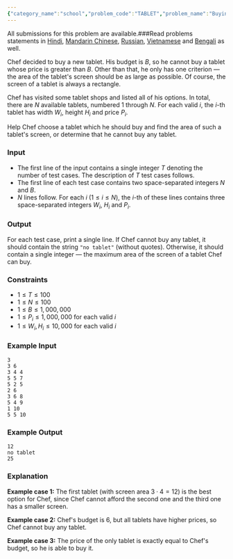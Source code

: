 ```yaml
---
{"category_name":"school","problem_code":"TABLET","problem_name":"Buying New Tablet","languages_supported":{"0":"C","1":"CPP14","2":"JAVA","3":"PYTH","4":"PYTH 3.6","5":"PYPY","6":"CS2","7":"PAS fpc","8":"PAS gpc","9":"RUBY","10":"PHP","11":"GO","12":"NODEJS","13":"HASK","14":"rust","15":"SCALA","16":"swift","17":"D","18":"PERL","19":"FORT","20":"WSPC","21":"ADA","22":"CAML","23":"ICK","24":"BF","25":"ASM","26":"CLPS","27":"PRLG","28":"ICON","29":"SCM qobi","30":"PIKE","31":"ST","32":"NICE","33":"LUA","34":"BASH","35":"NEM","36":"LISP sbcl","37":"LISP clisp","38":"SCM guile","39":"JS","40":"ERL","41":"TCL","42":"kotlin","43":"PERL6","44":"TEXT","45":"SCM chicken","46":"PYP3","47":"CLOJ","48":"COB","49":"FS"},"max_timelimit":1,"source_sizelimit":50000,"problem_author":"kingofnumbers","problem_tester":null,"date_added":"16-02-2019","tags":{"0":"ad","1":"cakewalk","2":"cook103","3":"implementation","4":"kingofnumbers"},"editorial_url":"https://discuss.codechef.com/problems/TABLET","time":{"view_start_date":1550428202,"submit_start_date":1550428202,"visible_start_date":1550428202,"end_date":1735669800},"is_direct_submittable":false,"layout":"problem"}
---
```

<span class="solution-visible-txt">All submissions for this problem are available.</span>###Read problems statements in [Hindi](http://www.codechef.com/download/translated/COOK103/hindi/TABLET.pdf), [Mandarin Chinese](http://www.codechef.com/download/translated/COOK103/mandarin/TABLET.pdf), [Russian](http://www.codechef.com/download/translated/COOK103/russian/TABLET.pdf), [Vietnamese](http://www.codechef.com/download/translated/COOK103/vietnamese/TABLET.pdf) and [Bengali](http://www.codechef.com/download/translated/COOK103/bengali/TABLET.pdf) as well.

Chef decided to buy a new tablet. His budget is $B$, so he cannot buy a tablet whose price is greater than $B$. Other than that, he only has one criterion — the area of the tablet's screen should be as large as possible. Of course, the screen of a tablet is always a rectangle.

Chef has visited some tablet shops and listed all of his options. In total, there are $N$ available tablets, numbered $1$ through $N$. For each valid $i$, the $i$-th tablet has width $W_i$, height $H_i$ and price $P_i$.

Help Chef choose a tablet which he should buy and find the area of such a tablet's screen, or determine that he cannot buy any tablet.

### Input
- The first line of the input contains a single integer $T$ denoting the number of test cases. The description of $T$ test cases follows.
- The first line of each test case contains two space-separated integers $N$ and $B$.
- $N$ lines follow. For each $i$ ($1 \le i \le N$), the $i$-th of these lines contains three space-separated integers $W_i$, $H_i$ and $P_i$.

### Output
For each test case, print a single line. If Chef cannot buy any tablet, it should contain the string `"no tablet"` (without quotes). Otherwise, it should contain a single integer — the maximum area of the screen of a tablet Chef can buy.

### Constraints 
- $1 \le T \le 100$
- $1 \le N \le 100$
- $1 \le B \le 1,000,000$
- $1 \le P_i \le 1,000,000$ for each valid $i$
- $1 \le W_i, H_i \le 10,000$ for each valid $i$

### Example Input
```
3
3 6
3 4 4
5 5 7
5 2 5
2 6
3 6 8
5 4 9
1 10
5 5 10
```

### Example Output
```
12
no tablet
25
```
	
### Explanation
**Example case 1:** The first tablet (with screen area $3 \cdot 4 = 12$) is the best option for Chef, since Chef cannot afford the second one and the third one has a smaller screen.

**Example case 2:** Chef's budget is $6$, but all tablets have higher prices, so Chef cannot buy any tablet.

**Example case 3:** The price of the only tablet is exactly equal to Chef's budget, so he is able to buy it.
